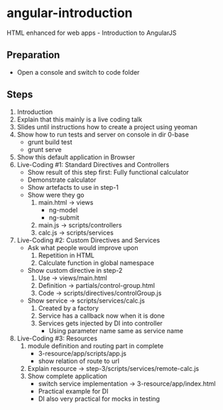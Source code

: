 angular-introduction
====================

HTML enhanced for web apps - Introduction to AngularJS

Preparation
-----------
* Open a console and switch to code folder

Steps
-----

1. Introduction
1. Explain that this mainly is a live coding talk
1. Slides until instructions how to create a project using yeoman
1. Show how to run tests and server on console in dir 0-base
   * grunt build test
   * grunt serve
1. Show this default application in Browser
1. Live-Coding #1: Standard Directives and Controllers
   * Show result of this step first: Fully functional calculator
   * Demonstrate calculator
   * Show artefacts to use in step-1
   * Show were they go
     1. main.html -> views
        * ng-model
        * ng-submit
     1. main.js -> scripts/controllers
     1. calc.js -> scripts/services
1. Live-Coding #2: Custom Directives and Services
   * Ask what people would improve upon
     1. Repetition in HTML
     1. Calculate function in global namespace
   * Show custom directive in step-2
     1. Use -> views/main.html
     1. Definition -> partials/control-group.html
     1. Code -> scripts/directives/controlGroup.js
   * Show service -> scripts/services/calc.js
     1. Created by a factory
     1. Service has a callback now when it is done
     1. Services gets injected by DI into controller
        * Using parameter name same as service name
1. Live-Coding #3: Resources
   1. module definition and routing part in complete
      * 3-resource/app/scripts/app.js
      * show relation of route to url
   1. Explain resource -> step-3/scripts/services/remote-calc.js
   1. Show complete application
      * switch service implementation -> 3-resource/app/index.html
      * Practical example for DI
      * DI also very practical for mocks in testing

